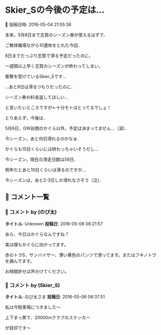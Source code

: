 # Skier_Sの今後の予定は…

📅 投稿日時: 2016-05-04 21:55:36

本来，5月8日まで志賀のシーズン券が使えるはずで．


ご無体職場ながら10連休をとれた今回．


8日までたっぷり志賀で滑る予定だったのに，


一週間以上早く志賀のシーズンが終わってしまい，


衝撃を受けているSkier_Sです…





…あと8日は滑るつもりだったのに．


シーズン券の料金返してほしい…


と言いたいところですが←十分モトはとってるでしょ！





とりあえず，今後は．


5月6日，GW谷間のかぐら以外，予定は決まってません…（涙）．


今シーズン，あと何日滑れるのかなぁ．


かぐらも15日くらいには終わっちゃいそうだし…





今シーズン，現在の滑走日数は58日．


例年だとあと10日くらいは滑るのですが…


今シーズンは，あと2-3日しか滑れなさそう（泣）．

## 💬 コメント一覧

### 💬 コメント by (のび太)
**タイトル**: Unknown
**投稿日**: 2016-05-06 06:21:57

あら、今日はかぐらなんですね？

実は僕もかぐらに向かってます。

赤のトラS、サンバイザー、薄い黄色のパンツで滑ってます。またはフキノトウを摘んでます。

お時間許せば声かけてください。

### 💬 コメント by (Skier_S)
**タイトル**: のび太さま
**投稿日**: 2016-05-06 06:37:51

私は今駐車場につきました～

上下まっ黒で、20000mクラブのステッカー

が目印です～

